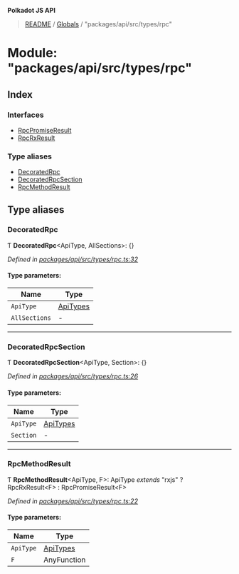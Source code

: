 **Polkadot JS API**

> [README](../README.md) / [Globals](../globals.md) / "packages/api/src/types/rpc"

# Module: "packages/api/src/types/rpc"

## Index

### Interfaces

* [RpcPromiseResult](../interfaces/_packages_api_src_types_rpc_.rpcpromiseresult.md)
* [RpcRxResult](../interfaces/_packages_api_src_types_rpc_.rpcrxresult.md)

### Type aliases

* [DecoratedRpc](_packages_api_src_types_rpc_.md#decoratedrpc)
* [DecoratedRpcSection](_packages_api_src_types_rpc_.md#decoratedrpcsection)
* [RpcMethodResult](_packages_api_src_types_rpc_.md#rpcmethodresult)

## Type aliases

### DecoratedRpc

Ƭ  **DecoratedRpc**\<ApiType, AllSections>: {}

*Defined in [packages/api/src/types/rpc.ts:32](https://github.com/polkadot-js/api/blob/c27e41be3/packages/api/src/types/rpc.ts#L32)*

#### Type parameters:

Name | Type |
------ | ------ |
`ApiType` | [ApiTypes](_packages_api_src_types_base_.md#apitypes) |
`AllSections` | - |

___

### DecoratedRpcSection

Ƭ  **DecoratedRpcSection**\<ApiType, Section>: {}

*Defined in [packages/api/src/types/rpc.ts:26](https://github.com/polkadot-js/api/blob/c27e41be3/packages/api/src/types/rpc.ts#L26)*

#### Type parameters:

Name | Type |
------ | ------ |
`ApiType` | [ApiTypes](_packages_api_src_types_base_.md#apitypes) |
`Section` | - |

___

### RpcMethodResult

Ƭ  **RpcMethodResult**\<ApiType, F>: ApiType *extends* \"rxjs\" ? RpcRxResult\<F> : RpcPromiseResult\<F>

*Defined in [packages/api/src/types/rpc.ts:22](https://github.com/polkadot-js/api/blob/c27e41be3/packages/api/src/types/rpc.ts#L22)*

#### Type parameters:

Name | Type |
------ | ------ |
`ApiType` | [ApiTypes](_packages_api_src_types_base_.md#apitypes) |
`F` | AnyFunction |
